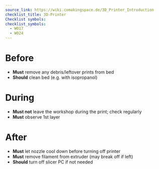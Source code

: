 ```yaml
---
source_link: https://wiki.comakingspace.de/3D_Printer_Introduction
checklist_title: 3D-Printer
Checklist symbols: 
checklist_symbols: 
  - W017
  - W024
---
```


# Before
* **Must** remove any debris/leftover prints from bed
* **Should** clean bed (e.g. with isopropanol)

# During
* **Must not** leave the workshop during the print; check regularly
* **Must** observe 1st layer

# After
* **Must** let nozzle cool down before turning off printer
* **Must** remove filament from extruder (may break off if left)
* **Should** turn off slicer PC if not needed

